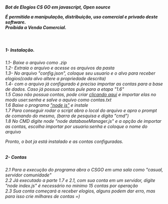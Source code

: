 <i><h4>Bot de Elogios CS GO em javascript, Open source<br>

É permitida a manipulação, distribuição, uso comercial e privado deste software.<br>
Proibida a Venda Comercial.</h4><br>

<h5>
1- Instalação.
<h5></i>
<h6>
1.1- Baixe o arquivo como .zip<br>
1.2- Extraia o arquivo e acesse os arquivos da pasta<br>
1.3- No arquivo "config.json", coloque seu usuario e o alvo para receber elogios(cada alvo altere a propriedade descrita)<br>
1.4- com o arquivo já configurado é preciso importar as contas para a base de dados. Caso já possua contas pule para a etapa "1.6"<br>
1.5 Caso não possua contas, pode criar <a href="https://accgen.cathook.club">clicando aqui</a> e importar elas no modo user:senha e salve o aquivo como contas.txt <br>
1.6 Baixe o programa <a href="https://nodejs.org/en/download">"node js"</a> e instale<br>
1.7 Para conseguir rodar o script abra o local do arquivo e apra o prompt de comando do mesmo, (barra de pesquisa e digita "cmd")<br>
1.8 No CMD digite node "node databaseManager.js" e a opção de importar as contas, escolha importar por usuario:senha e coloque o nome do arquivo<br>

Pronto, o bot ja está instalado e as contas configuradas.<br>
</h6>
<i><h5>2- Contas<h5><i> 
<h6>
2.1 Para a execução do programa abra o CSGO em uma sala como "casual, servidor comunidade"<br>
2.2 Já executado a parte 1.7 e 2.1, com sua conta em um servidor, digite "node index.js" é necessário no minimo 15 contas por operação<br>
2.3 Sua conta começará a receber elogios, alguns podem dar erro, mas para isso crie milhares de contas =)<br>
</h6>

